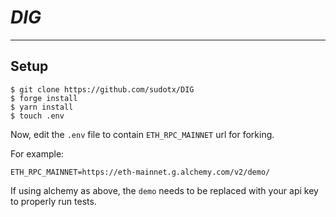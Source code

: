 # _DIG_

---

## Setup

```
$ git clone https://github.com/sudotx/DIG
$ forge install
$ yarn install
$ touch .env
```

Now, edit the `.env` file to contain `ETH_RPC_MAINNET` url for forking.

For example:

```
ETH_RPC_MAINNET=https://eth-mainnet.g.alchemy.com/v2/demo/
```

If using alchemy as above, the `demo` needs to be replaced with your api key to properly run tests.
